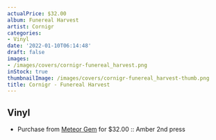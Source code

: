 ```yaml
---
actualPrice: $32.00
album: Funereal Harvest
artist: Cornigr
categories:
- Vinyl
date: '2022-01-10T06:14:48'
draft: false
images:
- /images/covers/cornigr-funereal_harvest.png
inStock: true
thumbnailImage: /images/covers/cornigr-funereal_harvest-thumb.png
title: Cornigr - Funereal Harvest
---
```


## Vinyl
* Purchase from [Meteor Gem](https://meteor-gem.com/products/cornigr-funereal-harvest) for $32.00 :: Amber 2nd press
